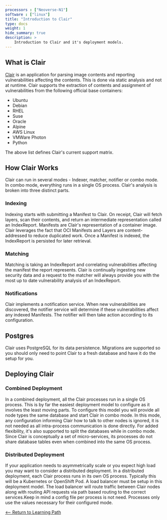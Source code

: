 ```yaml
---
processors : ["Neoverse-N1"]
software : ["linux"]
title: "Introduction to Clair"
type: docs
weight: 1
hide_summary: true
description: >
    Introduction to Clair and it's deployment models.
---
```


## What is Clair

[Clair](https://github.com/quay/clair) is an application for parsing image contents and reporting vulnerabilities affecting the contents. This is done via static analysis and not at runtime.
Clair supports the extraction of contents and assignment of vulnerabilities from the following official base containers:

* Ubuntu
* Debian
* RHEL
* Suse
* Oracle
* Alpine
* AWS Linux
* VMWare Photon
* Python

The above list defines Clair's current support matrix.

## How Clair Works

Clair can run in several modes - Indexer, matcher, notifier or combo mode. In combo mode, everything runs in a single OS process.
Clair's analysis is broken into three distinct parts.

### Indexing

Indexing starts with submitting a Manifest to Clair. On receipt, Clair will fetch layers, scan their contents, and return an intermediate representation called an IndexReport.
Manifests are Clair's representation of a container image. Clair leverages the fact that OCI Manifests and Layers are content-addressed to reduce duplicated work.
Once a Manifest is indexed, the IndexReport is persisted for later retrieval.

### Matching

Matching is taking an IndexReport and correlating vulnerabilities affecting the manifest the report represents.
Clair is continually ingesting new security data and a request to the matcher will always provide you with the most up to date vulnerability analysis of an IndexReport.

### Notifications

Clair implements a notification service.
When new vulnerabilities are discovered, the notifier service will determine if these vulnerabilities affect any indexed Manifests. The notifier will then take action according to its configuration.

## Postgres

Clair uses PostgreSQL for its data persistence. Migrations are supported so you should only need to point Clair to a fresh database and have it do the setup for you.

## Deploying Clair

### Combined Deployment

In a combined deployment, all the Clair processes run in a single OS process. This is by far the easiest deployment model to configure as it involves the least moving parts. To configure this model you will provide all node types the same database and start Clair in combo mode.
In this mode, any configuration informing Clair how to talk to other nodes is ignored, it is not needed as all intra-process communication is done directly.
For added flexibility, it's also supported to split the databases while in combo mode.
Since Clair is conceptually a set of micro-services, its processes do not share database tables even when combined into the same OS process.

### Distributed Deployment

If your application needs to asymmetrically scale or you expect high load you may want to consider a distributed deployment.
In a distributed deployment, each Clair process runs in its own OS process. Typically this will be a Kubernetes or OpenShift Pod.
A load balancer must be setup in this deployment model. The load balancer will route traffic between Clair nodes along with routing API requests via path based routing to the correct services.Keep in mind a config file per process is not need. Processes only use the values necessary for their configured mode.

[<-- Return to Learning Path](/content/en/cloud/clair/#sections)

